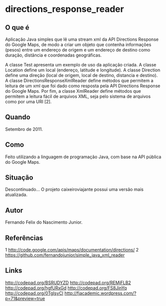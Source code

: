 directions_response_reader
==========================

O que é
-------

Aplicação Java simples que lê uma stream xml da API Directions Response do Google Maps, de modo a criar um objeto que contenha informações (pesos) entre um endereço de origem e um endereço de destino como duração, distância e coordenadas geográficas.

A classe Test apresenta um exemplo de uso da aplicação criada. A classe Location define um local (endereço, latitude e longitude). A classe Direction define uma direção (local de origem, local de destino, distancia e destino). A classe DirectionsResponseXmlReader define métodos que permitem a leitura de um xml que foi dado como resposta pela API Directions Response do Google Maps. Por fim, a classe XmlReader define métodos que permitem a leitura fácil de arquivos XML, seja pelo sistema de arquivos como por uma URI [2].

Quando
------

Setembro de 2011.

Como
----

Feito utilizando a linguagem de programação Java, com base na API pública do Google Maps.

Situação
--------

Descontinuado... O projeto caixeiroviajante possui uma versão mais atualizada.

Autor
-----

Fernando Felix do Nascimento Junior.

Referências
-----------

1 http://code.google.com/apis/maps/documentation/directions/
2 https://github.com/fernandojunior/simple_java_xml_reader

Links
-----

http://codepad.org/BSRUDYZD
http://codepad.org/REMjFLB2
http://codepad.org/hgfURxGd
http://codepad.org/FS8JinYq
http://codepad.org/0TgIsyCl
http://fjacademic.wordpress.com/?p=71&preview=true